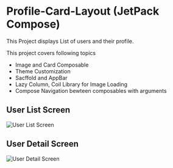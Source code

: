 # Profile-Card-Layout (JetPack Compose)

This Project displays List of users and their profile.

This project covers following topics
- Image and Card Composable
- Theme Customization
- Sacffold and AppBar
- Lazy Column, Coil Library for Image Loading
- Compose Navigation bewteen composables with arguments

## User List Screen
![User List Screen](https://user-images.githubusercontent.com/31150186/211221279-57dbbbd1-ce00-42ad-978b-058e75a0bf88.png)

## User Detail Screen
![User Detail Screen](https://user-images.githubusercontent.com/31150186/211221358-8a865f2a-b021-4deb-a62d-23d81753998b.png)
